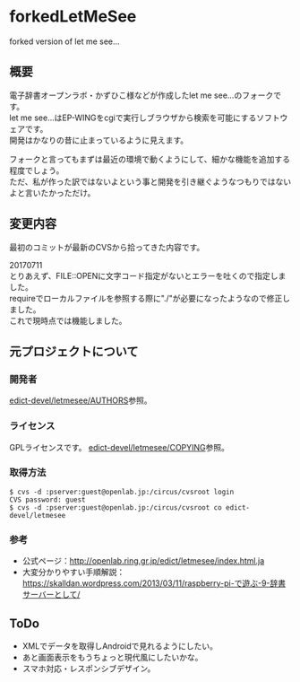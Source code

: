 # forkedLetMeSee
forked version of let me see...

## 概要
電子辞書オープンラボ・かずひこ様などが作成したlet me see...のフォークです。  
let me see...はEP-WINGをcgiで実行しブラウザから検索を可能にするソフトウェアです。  
開発はかなりの昔に止まっているように見えます。

フォークと言ってもまずは最近の環境で動くようにして、細かな機能を追加する程度でしょう。  
ただ、私が作った訳ではないよという事と開発を引き継ぐようなつもりではないよと言いたかっただけ。

## 変更内容
最初のコミットが最新のCVSから拾ってきた内容です。

20170711  
とりあえず、FILE::OPENに文字コード指定がないとエラーを吐くので指定しました。  
requireでローカルファイルを参照する際に"./"が必要になったようなので修正しました。  
これで現時点では機能しました。

## 元プロジェクトについて
### 開発者
[edict-devel/letmesee/AUTHORS](edict-devel/letmesee/AUTHORS)参照。
### ライセンス
GPLライセンスです。
[edict-devel/letmesee/COPYING](edict-devel/letmesee/COPYING)参照。
### 取得方法
```
$ cvs -d :pserver:guest@openlab.jp:/circus/cvsroot login
CVS password: guest
$ cvs -d :pserver:guest@openlab.jp:/circus/cvsroot co edict-devel/letmesee
```
### 参考
* 公式ページ：http://openlab.ring.gr.jp/edict/letmesee/index.html.ja
* 大変分かりやすい手順解説：https://skalldan.wordpress.com/2013/03/11/raspberry-pi-で遊ぶ-9-辞書サーバーとして/
## ToDo
* XMLでデータを取得しAndroidで見れるようにしたい。  
* あと画面表示をもうちょっと現代風にしたいかな。
* スマホ対応・レスポンシブデザイン。
